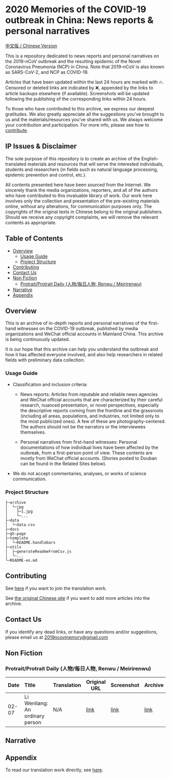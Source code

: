 # 2020 Memories of the COVID-19 outbreak in China: News reports & personal narratives

[中文版 / Chinese Version](/README.md)

This is a repository dedicated to news reports and personal narratives on the 2019-nCoV outbreak and the resulting epidemic of the Novel Coronavirus Pneumonia (NCP) in China. Note that 2019-nCoV is also known as SARS-CoV-2, and NCP as COVID-19.

Articles that have been updated within the last 24 hours are marked with 🔥. Censored or deleted links are indicated by ❌, appended by the links to article backups elsewhere (if available). Screenshots will be updated following the publishing of the corresponding links within 24 hours.

To those who have contributed to this archive, we express our deepest gratitudes. We also greatly appreciate all the suggestions you’ve brought to us and the materials/resources you’ve shared with us. We always welcome your contribution and participation. For more info, please see how to [contribute](#Contributing).

## IP Issues & Disclaimer

The sole purpose of this repository is to create an archive of the English-translated materials and resources that will serve the interested individuals, students and researchers (in fields such as natural language processing, epidemic prevention and control, etc.).

All contents presented here have been sourced from the Internet. We sincerely thank the media organizations, reporters, and all of the authors who have contributed to this invaluable library of work. Our work here involves only the collection and presentation of the pre-existing materials online, without any alterations, for communication purposes only. The copyrights of the original texts in Chinese belong to the original publishers. Should we receive any copyright complaints, we will remove the relevant contents as appropriate.

## Table of Contents

* [Overview](#Overview)
  * [Usage Guide](#UsageGuide)
  * [Project Structure](#ProjectStructure)
* [Contributing](#Contributing)
* [Contact Us](#ContactUs)
* [Non Fiction](<#non-fiction>)
  * [Protrait/Protrait Daily (人物/每日人物, Renwu / Meirirenwu)](<#protraitprotrait-daily-人物每日人物-renwu--meirirenwu>)
* [Narrative](<#narrative>)
* [Appendix](#Appendix)

## Overview

This is an archive of in-depth reports and personal narratives of the first-hand witnesses on the COVID-19 outbreak, published by media organizations and WeChat official accounts in Mainland China. This archive is being continuously updated.

It is our hope that this archive can help you understand the outbreak and how it has affected everyone involved, and also help researchers in related fields with preliminary data collection.

### Usage Guide

* Classification and inclusion criteria:

  * News reports: Articles from reputable and reliable news agencies and WeChat official accounts that are characterized by their careful research, nuanced presentation, or novel perspectives, especially the descriptive reports coming from the frontline and the grassroots (including all areas, populations, and industries, not limited only to the most publicized ones). A few of these are photography-centered. The authors should not be the narrators or the interviewees themselves. 

  * Personal narratives from first-hand witnesses: Personal documentations of how individual lives have been affected by the outbreak, from a first-person point of view. These contents are mostly from WeChat official accounts. (Stories posted to Douban can be found in the Related Sites below).

* We do not accept commentaries, analyses, or works of science communication.

### Project Structure

```
├─archive                          
│  └─jpg
│    ├─1.jpg
│    └─...
├─data                             
│  └─data.csv
├─docs                             
├─gh-page
├─template                         
│  └─README.handlebars
├─utils                            
│  ├─generateReadmeFromCsv.js
│  └─...
└─README-en.md                        
```

## Contributing

See [here](https://github.com/2019ncovmemory/nCovMemory/issues/86) if you want to join the translation work.

See [the original Chinese site](https://github.com/2019ncovmemory/nCovMemory) if you want to add more articles into the archive.

## Contact Us

If you identify any dead links, or have any questions and/or suggestions, please email us at 2019ncovmemory@gmail.com

## Non Fiction

### Protrait/Protrait Daily (人物/每日人物, Renwu / Meirirenwu)

| Date | Title | Translation | Original URL | Screenshot | Archive |
|---|:----------|---|---|---|---|
|02-07|Li Wenliang: An ordinary person|N/A|[link](https://mp.weixin.qq.com/s/I1J3wCbfbMP7AecP1_Ie2A)|[link](https://github.com/2019ncovmemory/nCovMemory/blob/master/archive/jpg/376.jpg)|[link](http://archive.is/nDykY)|

## Narrative


## Appendix

To read our translation work directly, see [here](https://github.com/2019ncovmemory/nCovMemory-en).